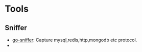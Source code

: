 # Tools
## Sniffer
* [go-sniffer](https://github.com/40t/go-sniffer): Capture mysql,redis,http,mongodb etc protocol.
* 